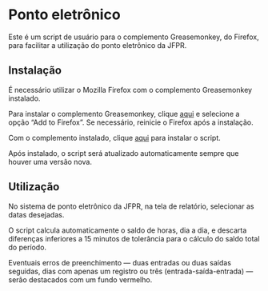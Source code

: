 Ponto eletrônico
================

Este é um script de usuário para o complemento Greasemonkey, do Firefox, para facilitar a utilização do ponto eletrônico da JFPR.

Instalação
----------

É necessário utilizar o Mozilla Firefox com o complemento Greasemonkey instalado.

Para instalar o complemento Greasemonkey, clique <a href="https://addons.mozilla.org/pt-br/firefox/addon/greasemonkey/" target="_blank">aqui</a> e selecione a opção &ldquo;Add to Firefox&rdquo;.
Se necessário, reinicie o Firefox após a instalação.

Com o complemento instalado, clique <a href="https://github.com/nadameu/pontoeletronico/raw/master/pontoeletronico.user.js">aqui</a> para instalar o script.

Após instalado, o script será atualizado automaticamente sempre que houver uma versão nova.

Utilização
----------

No sistema de ponto eletrônico da JFPR, na tela de relatório, selecionar as datas desejadas.

O script calcula automaticamente o saldo de horas, dia a dia, e descarta diferenças inferiores a 15 minutos de tolerância para o cálculo do saldo total do período.

Eventuais erros de preenchimento &mdash; duas entradas ou duas saídas seguidas, dias com apenas um registro ou três (entrada-saída-entrada) &mdash; serão destacados com um fundo vermelho.
